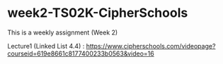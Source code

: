 # week2-TS02K-CipherSchools
This is a weekly assignment (Week 2)

Lecture1 (Linked List 4.4) : https://www.cipherschools.com/videopage?courseid=619e8661c8177400233b0563&video=16

